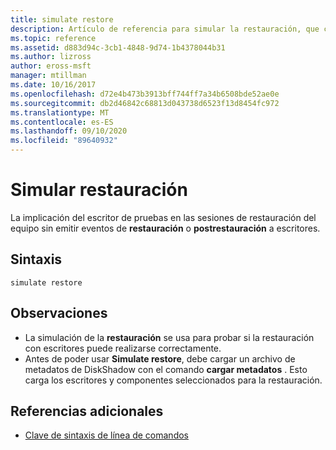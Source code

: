 ```yaml
---
title: simulate restore
description: Artículo de referencia para simular la restauración, que comprueba la implicación del escritor en las sesiones de restauración en el equipo sin emitir eventos de restauración o postrestauración a escritores.
ms.topic: reference
ms.assetid: d883d94c-3cb1-4848-9d74-1b4378044b31
ms.author: lizross
author: eross-msft
manager: mtillman
ms.date: 10/16/2017
ms.openlocfilehash: d72e4b473b3913bff744ff7a34b6508bde52ae0e
ms.sourcegitcommit: db2d46842c68813d043738d6523f13d8454fc972
ms.translationtype: MT
ms.contentlocale: es-ES
ms.lasthandoff: 09/10/2020
ms.locfileid: "89640932"
---
```

# <a name="simulate-restore"></a>Simular restauración

La implicación del escritor de pruebas en las sesiones de restauración del equipo sin emitir eventos de **restauración** o **postrestauración** a escritores.

## <a name="syntax"></a>Sintaxis

```
simulate restore
```

## <a name="remarks"></a>Observaciones

-   La simulación de la **restauración** se usa para probar si la restauración con escritores puede realizarse correctamente.
-   Antes de poder usar **Simulate restore**, debe cargar un archivo de metadatos de DiskShadow con el comando **cargar metadatos** . Esto carga los escritores y componentes seleccionados para la restauración.

## <a name="additional-references"></a>Referencias adicionales

- [Clave de sintaxis de línea de comandos](command-line-syntax-key.md)